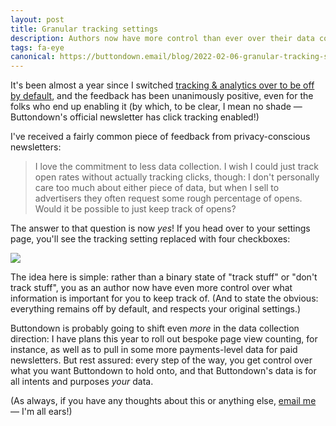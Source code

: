 ```yaml
---
layout: post
title: Granular tracking settings
description: Authors now have more control than ever over their data collection
tags: fa-eye
canonical: https://buttondown.email/blog/2022-02-06-granular-tracking-settings
---
```


It's been almost a year since I switched [tracking & analytics over to be off by default](https://blog.buttondown.email/2021/03/01/opt-in-analytics), and the feedback has been unanimously positive, even for the folks who end up enabling it (by which, to be clear, I mean no shade — Buttondown's official newsletter has click tracking enabled!)

I've received a fairly common piece of feedback from privacy-conscious newsletters:

> I love the commitment to less data collection. I wish I could just track open rates without actually tracking clicks, though: I don't personally care too much about either piece of data, but when I sell to advertisers they often request some rough percentage of opens. Would it be possible to just keep track of opens?

The answer to that question is now _yes_! If you head over to your settings page, you'll see the tracking setting replaced with four checkboxes:

![](https://pbs.twimg.com/media/FK9LpZMVcAELmPr?format=png&name=900x900)

The idea here is simple: rather than a binary state of "track stuff" or "don't track stuff", you as an author now have even more control over what information is important for you to keep track of. (And to state the obvious: everything remains off by default, and respects your original settings.)

Buttondown is probably going to shift even _more_ in the data collection direction: I have plans this year to roll out bespoke page view counting, for instance, as well as to pull in some more payments-level data for paid newsletters. But rest assured: every step of the way, you get control over what you want Buttondown to hold onto, and that Buttondown's data is for all intents and purposes _your_ data.

(As always, if you have any thoughts about this or anything else, [email me](mailto:justin@buttondown.email) — I'm all ears!)
